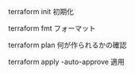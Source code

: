 terraform init
初期化

terraform fmt
フォーマット

terraform plan
何が作られるかの確認

terraform apply -auto-approve
適用
